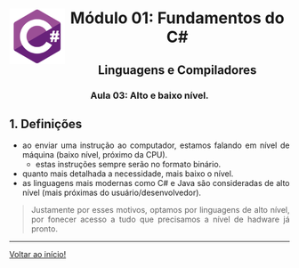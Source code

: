 <div align="center">
<a href="https://github.com/monicaquintal" target="_blank"><img align="left" height="100" src="../../assets/logo.png" /></a>
<h1>Módulo 01: Fundamentos do C#</h1>
<h2>Linguagens e Compiladores</h2>
<h3>Aula 03: Alto e baixo nível.</h3>
</div>

<div align="justify">

## 1. Definições
- ao enviar uma instrução ao computador, estamos falando em nível de máquina (baixo nível, próximo da CPU).
  - estas instruções sempre serão no formato binário.
- quanto mais detalhada a necessidade, mais baixo o nível.
- as linguagens mais modernas como C# e Java são consideradas de alto nível (mais próximas do usuário/desenvolvedor).

> Justamente por esses motivos, optamos por linguagens de alto nível, por fonecer acesso a tudo que precisamos a nível de hadware já pronto.

---

[Voltar ao início!](https://github.com/monicaquintal/estudandoC-)
